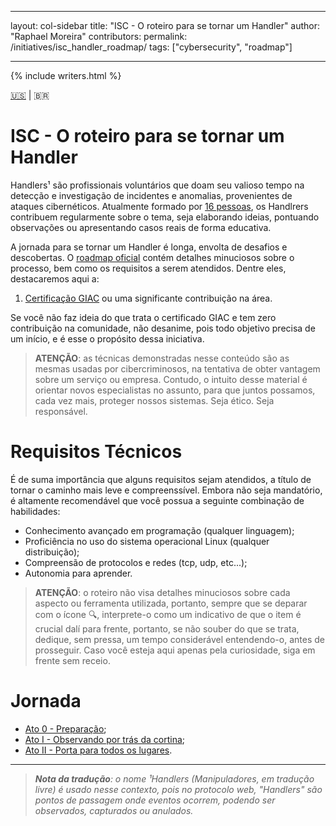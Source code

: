 ﻿---

layout: col-sidebar
title: "ISC - O roteiro para se tornar um Handler"
author: "Raphael Moreira"
contributors: 
permalink: /initiatives/isc_handler_roadmap/
tags: ["cybersecurity", "roadmap"]

---

{% include writers.html %}

[🇺🇸](index.md) | 🇧🇷
# ISC - O roteiro para se tornar um Handler
Handlers¹ são profissionais voluntários que doam seu valioso tempo na detecção e investigação de incidentes e anomalias, 
provenientes de ataques cibernéticos. Atualmente formado por [16 pessoas](https://isc.sans.edu/handler_list.html), os Handlrers contribuem regularmente sobre o 
tema, seja elaborando ideias, pontuando observações ou apresentando casos reais de forma educativa.

A jornada para se tornar um Handler é longa, envolta de desafios e descobertas. O [roadmap oficial](https://isc.sans.edu/handlerroadmap.html)
contém detalhes minuciosos sobre o processo, bem como os requisitos a serem atendidos. Dentre eles, destacaremos aqui a:

1. [Certificação GIAC](http://www.giac.org/) ou uma significante contribuição na área.

Se você não faz ideia do que trata o certificado GIAC e tem zero contribuição na comunidade, não desanime, pois todo objetivo 
precisa de um início, e é esse o propósito dessa iniciativa.

> **ATENÇÃO**: as técnicas demonstradas nesse conteúdo são as mesmas usadas por cibercriminosos, na tentativa de obter vantagem
> sobre um serviço ou empresa. Contudo, o intuito desse material é orientar novos especialistas no assunto, para que juntos 
> possamos, cada vez mais, proteger nossos sistemas. Seja ético. Seja responsável.

# Requisitos Técnicos
É de suma importância que alguns requisitos sejam atendidos, a título de tornar o caminho mais leve e compreenssível. Embora 
não seja mandatório, é altamente recomendável que você possua a seguinte combinação de habilidades:

- Conhecimento avançado em programação (qualquer linguagem);
- Proficiência no uso do sistema operacional Linux (qualquer distribuição);
- Compreensão de protocolos e redes (tcp, udp, etc...);
- Autonomia para aprender.

> **ATENÇÃO**: o roteiro não visa detalhes minuciosos sobre cada aspecto ou ferramenta utilizada, portanto, sempre que 
> se deparar com o ícone 🔍️, interprete-o como um indicativo de que o item é crucial dalí para frente, portanto, se não souber 
> do que se trata, dedique, sem pressa, um tempo considerável entendendo-o, antes de prosseguir. Caso você esteja aqui apenas 
> pela curiosidade, siga em frente sem receio.

# Jornada

- [Ato 0 - Preparação](acts/act_0.pt-BR.md);
- [Ato I - Observando por trás da cortina](acts/act_1.pt-BR.md);
- [Ato II - Porta para todos os lugares](acts/act_2.pt-BR.md).

---
>_**Nota da tradução**: o nome ¹Handlers (Manipuladores, em tradução livre) é usado nesse contexto, pois no protocolo web, 
"Handlers" são pontos de passagem onde eventos ocorrem, podendo ser observados, capturados ou anulados._ 